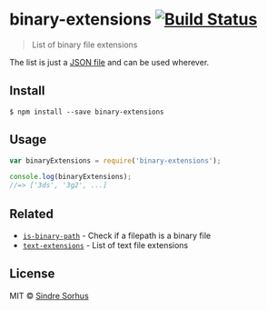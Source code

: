 # binary-extensions [![Build Status](https://travis-ci.org/sindresorhus/binary-extensions.svg?branch=master)](https://travis-ci.org/sindresorhus/binary-extensions)

> List of binary file extensions

The list is just a [JSON file](binary-extensions.json) and can be used wherever.


## Install

```
$ npm install --save binary-extensions
```


## Usage

```js
var binaryExtensions = require('binary-extensions');

console.log(binaryExtensions);
//=> ['3ds', '3g2', ...]
```


## Related

- [`is-binary-path`](https://github.com/sindresorhus/is-binary-path) - Check if a filepath is a binary file
- [`text-extensions`](https://github.com/sindresorhus/text-extensions) - List of text file extensions


## License

MIT © [Sindre Sorhus](//sindresorhus.com)

